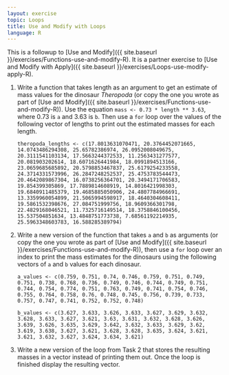 ```yaml
---
layout: exercise
topic: Loops
title: Use and Modify with Loops
language: R
---
```


This is a followup to [Use and Modify]({{ site.baseurl }}/exercises/Functions-use-and-modify-R). It is a partner exercise to [Use and Modify with Apply]({{ site.baseurl }}/exercises/Loops-use-modify-apply-R).

1. Write a function that takes length as an argument to get an estimate of mass values for the dinosaur *Theropoda* (or copy the one you wrote as part of [Use and Modify]({{ site.baseurl }}/exercises/Functions-use-and-modify-R)). Use the equation `mass <- 0.73 * length ** 3.63`, where 0.73 is `a` and 3.63 is `b`. Then use a `for` loop over the values of the following vector of lengths to print out the estimated masses for each length. 

	`theropoda_lengths <- c(17.8013631070471, 20.3764452071665, 14.0743486294308, 25.65782386974, 26.0952008049675, 20.3111541103134, 17.5663244372533, 11.2563431277577, 20.081903202614, 18.6071626441984, 18.0991894513166, 23.0659685685892, 20.5798853467837, 25.6179254233558, 24.3714331573996, 26.2847248252537, 25.4753783544473, 20.4642089867304, 16.0738256364701, 20.3494171706583, 19.854399305869, 17.7889814608919, 14.8016421998303, 19.6840911485379, 19.4685885050906, 24.4807784966691, 13.3359960054899, 21.5065994598917, 18.4640304608411, 19.5861532398676, 27.084751999756, 18.9609366301798, 22.4829168046521, 11.7325716149514, 18.3758846100456, 15.537504851634, 13.4848751773738, 7.68561192214935, 25.5963348603783, 16.588285389794)`

2. Write a new version of the function that takes `a` and `b` as arguments (or copy the one you wrote as part of [Use and Modify]({{ site.baseurl }}/exercises/Functions-use-and-modify-R)), then use a `for` loop over an index to print the mass estimates for the dinosaurs using the following vectors of `a` and `b` values for each dinosaur. 

	`a_values <- c(0.759, 0.751, 0.74, 0.746, 0.759, 0.751, 0.749, 0.751, 0.738, 0.768, 0.736, 0.749, 0.746, 0.744, 0.749, 0.751, 0.744, 0.754, 0.774, 0.751, 0.763, 0.749, 0.741, 0.754, 0.746, 0.755, 0.764, 0.758, 0.76, 0.748, 0.745, 0.756, 0.739, 0.733, 0.757, 0.747, 0.741, 0.752, 0.752, 0.748)`

	`b_values <- c(3.627, 3.633, 3.626, 3.633, 3.627, 3.629, 3.632, 3.628, 3.633, 3.627, 3.621, 3.63, 3.631, 3.632, 3.628, 3.626, 3.639, 3.626, 3.635, 3.629, 3.642, 3.632, 3.633, 3.629, 3.62, 3.619, 3.638, 3.627, 3.621, 3.628, 3.628, 3.635, 3.624, 3.621, 3.621, 3.632, 3.627, 3.624, 3.634, 3.621)`

3. Write a new version of the loop from Task 2 that stores the resulting masses in a vector instead of printing them out. Once the loop is finished display the resulting vector.